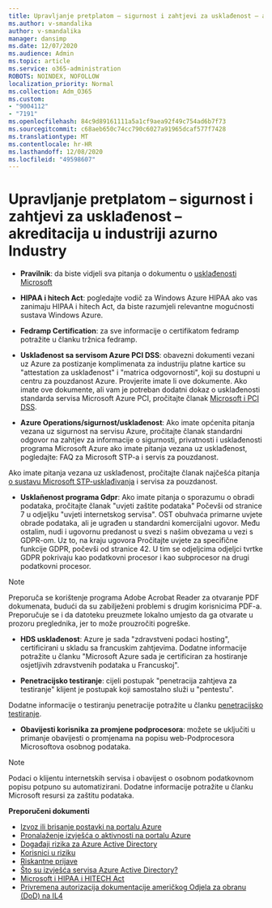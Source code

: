 ```yaml
---
title: Upravljanje pretplatom – sigurnost i zahtjevi za usklađenost – akreditacija u industriji azurno Industry
ms.author: v-smandalika
author: v-smandalika
manager: dansimp
ms.date: 12/07/2020
ms.audience: Admin
ms.topic: article
ms.service: o365-administration
ROBOTS: NOINDEX, NOFOLLOW
localization_priority: Normal
ms.collection: Adm_O365
ms.custom:
- "9004112"
- "7191"
ms.openlocfilehash: 84c9d89161111a5a1cf9aea92f49c754ad6b7f73
ms.sourcegitcommit: c68aeb650c74cc790c6027a91965dcaf577f7428
ms.translationtype: MT
ms.contentlocale: hr-HR
ms.lasthandoff: 12/08/2020
ms.locfileid: "49598607"
---
```

# <a name="subscription-management---security-and-compliance-requests---azure-industry-compliance-accreditation"></a>Upravljanje pretplatom – sigurnost i zahtjevi za usklađenost – akreditacija u industriji azurno Industry

- **Pravilnik**: da biste vidjeli sva pitanja o dokumentu o [usklađenosti Microsoft](https://docs.microsoft.com/compliance/regulatory/offering-SOC)

- **HIPAA i hitech Act**: pogledajte vodič za Windows Azure HIPAA ako vas zanimaju HIPAA i hitech Act, da biste razumjeli relevantne mogućnosti sustava Windows Azure.

- **Fedramp Certification**: za sve informacije o certifikatom fedramp potražite u članku tržnica fedramp.

- **Usklađenost sa servisom Azure PCI DSS**: obavezni dokumenti vezani uz Azure za postizanje komplimenata za industriju platne kartice su "attestation za usklađenost" i "matrica odgovornosti", koji su dostupni u centru za pouzdanost Azure. Provjerite imate li ove dokumente. Ako imate ove dokumente, ali vam je potreban dodatni dokaz o usklađenosti standarda servisa Microsoft Azure PCI, pročitajte članak [Microsoft i PCI DSS](https://docs.microsoft.com/compliance/regulatory/offering-PCI-DSS).

- **Azure Operations/sigurnost/usklađenost**: Ako imate općenita pitanja vezana uz sigurnost na servisu Azure, pročitajte članak standardni odgovor na zahtjev za informacije o sigurnosti, privatnosti i usklađenosti programa Microsoft Azure ako imate pitanja vezana uz usklađenost, pogledajte: FAQ za Microsoft STP-a i servis za pouzdanost.

Ako imate pitanja vezana uz usklađenost, pročitajte članak najčešća pitanja [o sustavu Microsoft STP-usklađivanja](https://www.microsoft.com/trust-center/compliance/compliance-overview) i servisa za pouzdanost.

- **Usklañenost programa Gdpr**: Ako imate pitanja o sporazumu o obradi podataka, pročitajte članak "uvjeti zaštite podataka" Počevši od stranice 7 u odjeljku "uvjeti internetskog servisa". OST obuhvaća primarne uvjete obrade podataka, ali je ugrađen u standardni komercijalni ugovor. Među ostalim, nudi i ugovornu predanost u svezi s našim obvezama u vezi s GDPR-om. Uz to, na kraju ugovora Pročitajte uvjete za specifične funkcije GDPR, počevši od stranice 42. U tim se odjeljcima odjeljci tvrtke GDPR pokrivaju kao podatkovni procesor i kao subprocesor na drugi podatkovni procesor.

> [!NOTE]
> Preporuča se korištenje programa Adobe Acrobat Reader za otvaranje PDF dokumenata, budući da su zabilježeni problemi s drugim korisnicima PDF-a. Preporučuje se i da datoteku preuzmete lokalno umjesto da ga otvarate u prozoru preglednika, jer to može prouzročiti pogreške.

- **HDS usklađenost**: Azure je sada "zdravstveni podaci hosting", certificirani u skladu sa francuskim zahtjevima. Dodatne informacije potražite u članku "Microsoft Azure sada je certificiran za hostiranje osjetljivih zdravstvenih podataka u Francuskoj".

- **Penetracijsko testiranje**: cijeli postupak "penetracija zahtjeva za testiranje" klijent je postupak koji samostalno služi u "pentestu".

Dodatne informacije o testiranju penetracije potražite u članku [penetracijsko testiranje](https://docs.microsoft.com/azure/security/fundamentals/pen-testing).

- **Obavijesti korisnika za promjene podprocesora**: možete se uključiti u primanje obavijesti o promjenama na popisu web-Podprocesora Microsoftova osobnog podataka.

> [!NOTE]
> Podaci o klijentu internetskih servisa i obavijest o osobnom podatkovnom popisu potpuno su automatizirani. Dodatne informacije potražite u članku Microsoft resursi za zaštitu podataka.

**Preporučeni dokumenti**

- [Izvoz ili brisanje postavki na portalu Azure](https://docs.microsoft.com/azure/azure-portal/set-preferences)
- [Pronalaženje izvješća o aktivnosti na portalu Azure](https://docs.microsoft.com/azure/active-directory/reports-monitoring/howto-find-activity-reports)
- [Događaji rizika za Azure Active Directory](https://docs.microsoft.com/azure/active-directory/identity-protection/overview-identity-protection)
- [Korisnici u riziku](https://docs.microsoft.com/azure/active-directory/identity-protection/overview-identity-protection)
- [Riskantne prijave](https://docs.microsoft.com/azure/active-directory/identity-protection/overview-identity-protection)
- [Što su izvješća servisa Azure Active Directory?](https://docs.microsoft.com/azure/active-directory/reports-monitoring/overview-reports)
- [Microsoft i HIPAA i HITECH Act](https://docs.microsoft.com/compliance/regulatory/offering-hipaa-hitech)
- [Privremena autorizacija dokumentacije američkog Odjela za obranu (DoD) na IL4](https://docs.microsoft.com/compliance/regulatory/offering-DoD-DISA-L2-L4-L5)













